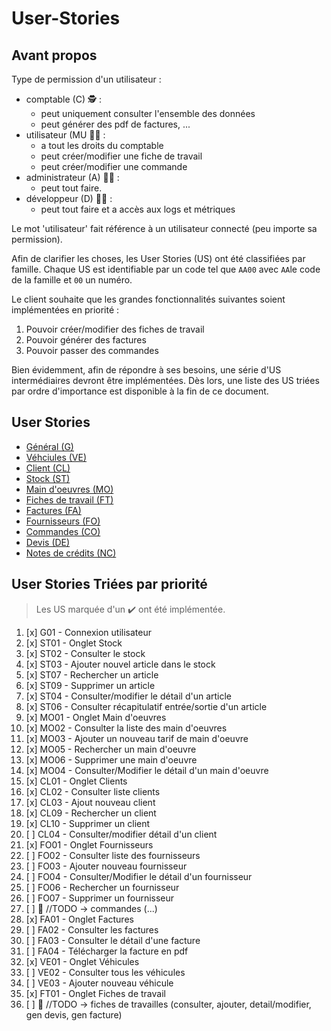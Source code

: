 # User-Stories

## Avant propos 
Type de permission d'un utilisateur :
- comptable (C) 🕵️ :
  - peut uniquement consulter l'ensemble des données
  - peut générer des pdf de factures, ...
- utilisateur (MU 👷‍♂️ :
  - a tout les droits du comptable
  - peut créer/modifier une fiche de travail
  - peut créer/modifier une commande
- administrateur (A) 👨‍💼 : 
  - peut tout faire.
- développeur (D) 👨‍💻 :
  - peut tout faire et a accès aux logs et métriques 

Le mot 'utilisateur' fait référence à un utilisateur connecté (peu importe sa permission).

Afin de clarifier les choses, les User Stories (US) ont été classifiées par famille.
Chaque US est identifiable par un code tel que `AA00` avec `AA`le code de la famille et `00` un numéro. 

Le client souhaite que les grandes fonctionnalités suivantes soient implémentées en priorité :
1. Pouvoir créer/modifier des fiches de travail
2. Pouvoir générer des factures
3. Pouvoir passer des commandes 

Bien évidemment, afin de répondre à ses besoins, une série d'US intermédiaires devront être implémentées. Dès lors, une liste des US triées par ordre d'importance est disponible à la fin de ce document.

## User Stories

<ul>
    <li><a href="US_1_general">Général (G)</a></li>
    <li><a href="US_2_vehicules">Véhciules (VE)</a></li>
    <li><a href="US_3_clients">Client (CL)</a></li>
    <li><a href="US_4_stock">Stock (ST)</a></li>
    <li><a href="US_5_main-oeuvres">Main d'oeuvres (MO)</a></li>
    <li><a href="US_6_fiches-travail">Fiches de travail (FT)</a></li>
    <li><a href="US_7_factures">Factures (FA)</a></li>
    <li><a href="US_8_fournisseur">Fournisseurs (FO)</a></li>
    <li><a href="US_9_commandes">Commandes (CO)</a></li>
    <li><a href="US_10_devis">Devis (DE)</a></li>
    <li><a href="US_11_note-credit">Notes de crédits (NC)</a></li>
</ul>


## User Stories Triées par priorité
> Les US marquée d'un ✔️ ont été implémentée. 
1. [x] G01 - Connexion utilisateur
2. [x] ST01 - Onglet Stock
3. [x] ST02 - Consulter le stock
4. [x] ST03 - Ajouter nouvel article dans le stock
5. [x] ST07 - Rechercher un article
6. [x] ST09 - Supprimer un article
7. [x] ST04 - Consulter/modifier le détail d'un article
8. [x] ST06 - Consulter récapitulatif entrée/sortie d'un article
9. [x] MO01 - Onglet Main d'oeuvres
10. [x] MO02 - Consulter la liste des main d'oeuvres
11. [x] MO03 - Ajouter un nouveau tarif de main d'oeuvre
12. [x] MO05 - Rechercher un main d'oeuvre
13. [x] MO06 - Supprimer une main d'oeuvre
14. [x] MO04 - Consulter/Modifier le détail d'un main d'oeuvre
15. [x] CL01 - Onglet Clients
16. [x] CL02 - Consulter liste clients
17. [x] CL03 - Ajout nouveau client
18. [x] CL09 - Rechercher un client 
19. [x] CL10 - Supprimer un client
20. [ ] CL04 - Consulter/modifier détail d'un client
21. [x] FO01 - Onglet Fournisseurs
22. [ ] FO02 - Consulter liste des fournisseurs
23. [ ] FO03 - Ajouter nouveau fournisseur
24. [ ] FO04 - Consulter/Modifier le détail d'un fournisseur
25. [ ] FO06 - Rechercher un fournisseur
26. [ ] FO07 - Supprimer un fournisseur
27. [ ] 🔸 //TODO -> commandes (...)
28. [x] FA01 - Onglet Factures
29. [ ] FA02 - Consulter les factures
30. [ ] FA03 - Consulter le détail d'une facture 
31. [ ] FA04 - Télécharger la facture en pdf
32. [x] VE01 - Onglet Véhicules
33. [ ] VE02 - Consulter tous les véhicules
34. [ ] VE03 - Ajouter nouveau véhicule
35. [x] FT01 - Onglet Fiches de travail
36. [ ] 🔸 //TODO -> fiches de travailles (consulter, ajouter, detail/modifier, gen devis, gen facture)
